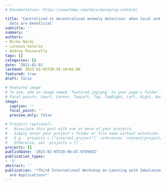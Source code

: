 ```yaml
---
# Documentation: https://wowchemy.com/docs/managing-content/

title: 'Centralised vs decentralised anomaly detection: when local and imbalanced
  data are beneficial'
subtitle: ''
summary: ''
authors:
- Mirko Nardi
- Lorenzo Valerio
- Andrea Passarella
tags: []
categories: []
date: '2021-01-01'
lastmod: 2023-02-05T20:59:16+01:00
featured: true
draft: false

# Featured image
# To use, add an image named `featured.jpg/png` to your page's folder.
# Focal points: Smart, Center, TopLeft, Top, TopRight, Left, Right, BottomLeft, Bottom, BottomRight.
image:
  caption: ''
  focal_point: ''
  preview_only: false

# Projects (optional).
#   Associate this post with one or more of your projects.
#   Simply enter your project's folder or file name without extension.
#   E.g. `projects = ["internal-project"]` references `content/project/deep-learning/index.md`.
#   Otherwise, set `projects = []`.
projects: []
publishDate: '2023-02-05T20:08:47.079940Z'
publication_types:
- '1'
abstract: ''
publication: '*Third International Workshop on Learning with Imbalanced Domains: Theory
  and Applications*'
---
```

